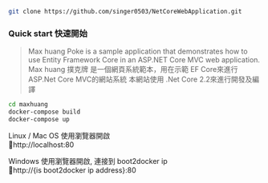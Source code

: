  ```bash
git clone https://github.com/singer0503/NetCoreWebApplication.git
 ```

### Quick start 快速開始
>Max huang Poke is a sample application that demonstrates how to use Entity Framework Core in an ASP.NET Core MVC web application. 
Max huang 撲克牌 是一個網頁系統範本，用在示範 EF Core來進行 ASP.Net Core MVC的網站系統 本網站使用 .Net Core 2.2來進行開發及編譯

 ```bash
cd maxhuang
docker-compose build
docker-compose up
 ```

Linux / Mac OS 使用瀏覽器開啟<br>
http://localhost:80

Windows 使用瀏覽器開啟, 連接到 boot2docker ip <br>
http://{is boot2docker ip address}:80
